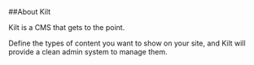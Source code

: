 ##About Kilt

Kilt is a CMS that gets to the point.

Define the types of content you want to show on your site, and Kilt will provide a clean admin system to manage them.

